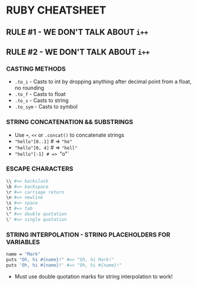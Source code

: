 # RUBY CHEATSHEET

## RULE #1 - WE DON'T TALK ABOUT `i++`
## RULE #2 - WE DON'T TALK ABOUT `i++`

### CASTING METHODS
- `.to_i` - Casts to int by dropping anything after decimal point from a float, no rounding
- `.to_f` - Casts to float
- `.to_s` - Casts to string
- `.to_sym` - Casts to symbol

### STRING CONCATENATION && SUBSTRINGS
- Use `+`, `<<` or `.concat()` to concatenate strings
- `"hello"[0..1]` # => `"he"`
- `"hello"[0, 4]` # => `"hell"`
- `"hello"[-1] # => `"o"`

### ESCAPE CHARACTERS
```bash
\\ #=> backslash
\b #=> backspace
\r #=> carriage return
\n #=> newline
\s #=> space
\t #=> tab
\" #=> double quotation
\' #=> single quotation
```

### STRING INTERPOLATION - STRING PLACEHOLDERS FOR VARIABLES
```bash
name = "Mark"
puts "Oh, hi #{name}!" #=> "Oh, hi Mark!"
puts 'Oh, hi #{name}!' #=> "Oh, hi #{name}!"
```
- Must use double quotation marks for string interpolation to work!
